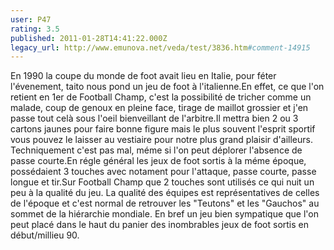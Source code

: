 ```yaml
---
user: P47
rating: 3.5
published: 2011-01-28T14:41:22.000Z
legacy_url: http://www.emunova.net/veda/test/3836.htm#comment-14915
---
```

En 1990 la coupe du monde de foot avait lieu en Italie, pour féter l'évenement, taito nous pond un jeu de foot à l'italienne.En effet, ce que l'on retient en 1er de Football Champ, c'est la possibilité de tricher comme un malade, coup de genoux en pleine face, tirage de maillot grossier et j'en passe tout celà sous l'oeil bienveillant de l'arbitre.Il mettra bien 2 ou 3 cartons jaunes pour faire bonne figure mais le plus souvent l'esprit sportif vous pouvez le laisser au vestiaire pour notre plus grand plaisir d'ailleurs.
Techniquement c'est pas mal, méme si l'on peut déplorer l'absence de passe courte.En régle général les jeux de foot sortis à la méme époque, possédaient 3 touches avec notament pour l'attaque, passe courte, passe longue et tir.Sur Football Champ que 2 touches sont utilisés ce qui nuit un peu à la qualité du jeu.
La qualité des équipes est représentatives de celles de l'époque et c'est normal de retrouver les "Teutons" et les "Gauchos" au sommet de la hiérarchie mondiale.
En bref un jeu bien sympatique que l'on peut placé dans le haut du panier des inombrables jeux de foot sortis en début/millieu 90\.